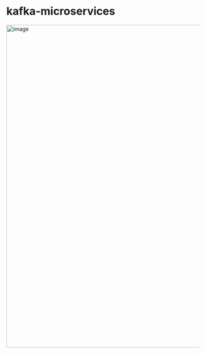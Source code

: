 # kafka-microservices

<img width="844" alt="image" src="https://github.com/user-attachments/assets/bb80b254-158d-464d-91c5-a6c97b8c28b3" />
